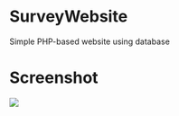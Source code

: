 # SurveyWebsite
Simple PHP-based website using database

# Screenshot
<img src=https://github.com/rutuparna07/SurveyWebsite/blob/master/screenshot1.JPG>

